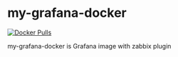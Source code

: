 # my-grafana-docker
[![Docker Pulls](https://img.shields.io/docker/pulls/bpazy/my-grafana-docker)](https://hub.docker.com/r/bpazy/my-grafana-docker)

my-grafana-docker is Grafana image with zabbix plugin
